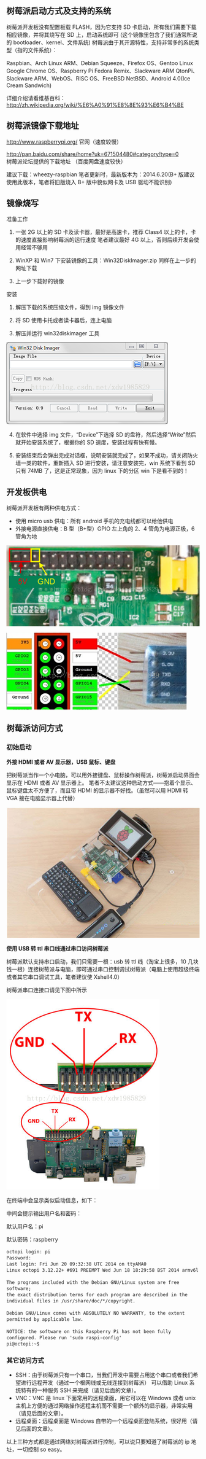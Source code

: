 ## 树莓派启动方式及支持的系统

树莓派开发板没有配置板载 FLASH，因为它支持 SD 卡启动，所有我们需要下载相应镜像，并将其烧写在 SD 上，启动系统即可
(这个镜像里包含了我们通常所说的 bootloader、kernel、文件系统)
树莓派由于其开源特性，支持非常多的系统类型（指的文件系统）：

Raspbian、Arch Linux ARM、Debian Squeeze、Firefox OS、Gentoo Linux
Google Chrome OS、Raspberry Pi Fedora Remix、Slackware ARM
QtonPi、Slackware ARM、WebOS、RISC OS、FreeBSD
NetBSD、Android 4.0(Ice Cream Sandwich)

详细介绍请看维基百科：http://zh.wikipedia.org/wiki/%E6%A0%91%E8%8E%93%E6%B4%BE

## 树莓派镜像下载地址

http://www.raspberrypi.org/  官网（速度较慢）

http://pan.baidu.com/share/home?uk=671504480#category/type=0  
树莓派论坛提供的下载地址 （百度网盘速度较快）

建议下载：wheezy-raspbian 
笔者更新时，最新版本为：2014.6.20(B+ 版建议使用此版本，笔者将旧版烧入 B+ 版中貌似网卡及 USB 驱动不能识别)

## 镜像烧写

准备工作

1. 一张 2G 以上的 SD 卡及读卡器，最好是高速卡，推荐 Class4 以上的卡，卡的速度直接影响树莓派的运行速度
   笔者建议最好 4G 以上，否则后续开发会使用经常不够用

2. WinXP 和 Win7 下安装镜像的工具：Win32DiskImager.zip
   同样在上一步的网址下载

3. 上一步下载好的镜像

安装

1. 解压下载的系统压缩文件，得到 img 镜像文件

2. 将 SD 使用卡托或者读卡器后，连上电脑

3. 解压并运行 win32diskimager 工具

![](images/disimager.png)

4. 在软件中选择 img 文件，“Device”下选择 SD 的盘符，然后选择“Write”然后就开始安装系统了，根据你的 SD 速度，安装过程有快有慢。

5. 安装结束后会弹出完成对话框，说明安装就完成了，如果不成功，请关闭防火墙一类的软件，重新插入 SD 进行安装，请注意安装完，win 系统下看到 SD 只有 74MB 了，这是正常现象，因为 linux 下的分区 win 下是看不到的！

## 开发板供电

树莓派开发板有两种供电方式：

- 使用 micro usb 供电：所有 android 手机的充电线都可以给他供电
- 外接电源直接供电：B 型（B+型）GPIO 左上角的 2、4 管角为电源正极，6 管角为地

![](images/micro.jpg)

![](images/micro1.png)

## 树莓派访问方式

### 初始启动

**外接 HDMI 或者 AV 显示器，USB 鼠标、键盘** 

把树莓派当作一个小电脑，可以用外接键盘、鼠标操作树莓派，树莓派启动界面会显示在 HDMI 或者 AV 显示器上。
笔者不太建议这种启动方式——抱着个显示、鼠标键盘太不方便了，而且带 HDMI 的显示器不好找。（虽然可以用 HDMI 转 VGA 接在电脑显示器上代替）

![](images/hdmi.jpg)


**使用 USB 转 ttl 串口线通过串口访问树莓派**

树莓派默认支持串口启动，我们只需要一根：usb 转 ttl 线（淘宝上很多，10 几块钱一根）连接树莓派与电脑，即可通过串口控制调试树莓派（电脑上使用超级终端或者其它串口调试工具，笔者建议使 Xshell4.0）

树莓派串口连接口请见下图中所示

![](images/com.jpg)

在终端中会显示类似启动信息，如下：

中间会提示输出用户名和密码：

默认用户名：pi

默认密码：raspberry

```
octopi login: pi
Password: 
Last login: Fri Jun 20 09:32:38 UTC 2014 on ttyAMA0
Linux octopi 3.12.22+ #691 PREEMPT Wed Jun 18 18:29:58 BST 2014 armv6l

The programs included with the Debian GNU/Linux system are free software;
the exact distribution terms for each program are described in the
individual files in /usr/share/doc/*/copyright.

Debian GNU/Linux comes with ABSOLUTELY NO WARRANTY, to the extent
permitted by applicable law.

NOTICE: the software on this Raspberry Pi has not been fully configured. Please run 'sudo raspi-config'
pi@octopi:~$ 
```

### 其它访问方式

- SSH：由于树莓派只有一个串口，当我们开发中需要占用这个串口或者我们希望进行远程开发（通过一个根网线或无线连接到树莓派）
可以借助 Linux 系统特有的一种服务 SSH 来完成（请见后面的文章）。
- VNC：VNC 是 linux 下面常用的远程桌面，用它可以在 Windows 或者 unix 主机上方便的通过网络操作远程主机而不需要一个额外的显示器，非常实用（请见后面的文章）。
- 远程桌面：远程桌面是 Windows 自带的一个远程桌面登陆系统，很好用（请见后面的文章）。

以上三种方式都是通过网络对树莓派进行控制，可以说只要知道了树莓派的 ip 地址，一切控制 so easy。

